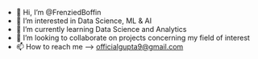 - 👋 Hi, I’m @FrenziedBoffin
- 👀 I’m interested in Data Science, ML & AI
- 🌱 I’m currently learning Data Science and Analytics
- 💞️ I’m looking to collaborate on projects concerning my field of interest
- 📫 How to reach me --> officialgupta9@gmail.com

<!---
FrenziedBoffin/FrenziedBoffin is a ✨ special ✨ repository because its `README.md` (this file) appears on your GitHub profile.
You can click the Preview link to take a look at your changes.
--->
